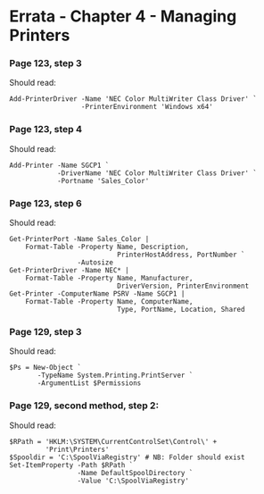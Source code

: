 # Errata - Chapter 4 - Managing Printers


### Page 123, step 3
Should read:  

    Add-PrinterDriver -Name 'NEC Color MultiWriter Class Driver' `
                      -PrinterEnvironment 'Windows x64'

### Page 123, step 4
Should read:  

    Add-Printer -Name SGCP1 `
                -DriverName 'NEC Color MultiWriter Class Driver' `
                -Portname 'Sales_Color'

### Page 123, step 6
Should read:      

    Get-PrinterPort -Name Sales_Color |
        Format-Table -Property Name, Description,
                               PrinterHostAddress, PortNumber `
                     -Autosize
    Get-PrinterDriver -Name NEC* |
        Format-Table -Property Name, Manufacturer,
                               DriverVersion, PrinterEnvironment
    Get-Printer -ComputerName PSRV -Name SGCP1 |
        Format-Table -Property Name, ComputerName,
                               Type, PortName, Location, Shared


### Page 129, step 3
Should read:      

    $Ps = New-Object `
           -TypeName System.Printing.PrintServer `
           -ArgumentList $Permissions


### Page 129, second method, step 2:

Should read:

    $RPath = 'HKLM:\SYSTEM\CurrentControlSet\Control\' +
             'Print\Printers'
    $Spooldir = 'C:\SpoolViaRegistry' # NB: Folder should exist
    Set-ItemProperty -Path $RPath `
                     -Name DefaultSpoolDirectory `
                     -Value 'C:\SpoolViaRegistry'
       

